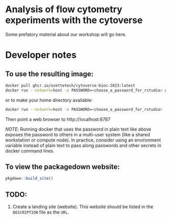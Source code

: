 # Analysis of flow cytometry experiments with the cytoverse

Some prefatory material about our workshop will go here.


# Developer notes

## To use the resulting image:

```sh
docker pull ghcr.io/ozettetech/cytoverse-bioc-2023:latest
docker run --network=host -e PASSWORD=<choose_a_password_for_rstudio> ghcr.io/ozettetech/cytoverse-bioc-2023:latest
```

or to make your home directory available:

```sh
docker run --network=host -e PASSWORD=<choose_a_password_for_rstudio>  -v "$HOME":/home/rstudio ghcr.io/ozettetech/cytoverse-bioc-2023:latest
```

Then point a web browser to http://localhost:8787



*NOTE*: Running docker that uses the password in plain text like above exposes the password to others in a multi-user system (like a shared workstation or compute node). In practice, consider using an environment variable instead of plain text to pass along passwords and other secrets in docker command lines.

## To view the packagedown website:

```r
pkgdown::build_site()
```

## TODO: 

1.  Create a landing site (website). This website should be listed in the `DESCRIPTION` file as the `URL`.